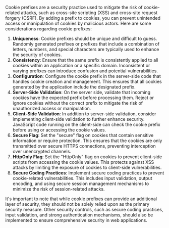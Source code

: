 Cookie prefixes are a security practice used to mitigate the risk of cookie-related attacks, such as cross-site scripting (XSS) and cross-site request forgery (CSRF). By adding a prefix to cookies, you can prevent unintended access or manipulation of cookies by malicious actors. Here are some considerations regarding cookie prefixes:

1. **Uniqueness**: Cookie prefixes should be unique and difficult to guess. Randomly generated prefixes or prefixes that include a combination of letters, numbers, and special characters are typically used to enhance the security of cookies.
2. **Consistency**: Ensure that the same prefix is consistently applied to all cookies within an application or a specific domain. Inconsistent or varying prefixes can introduce confusion and potential vulnerabilities.
3. **Configuration**: Configure the cookie prefix in the server-side code that handles cookie creation and management. This ensures that all cookies generated by the application include the designated prefix.
4. **Server-Side Validation**: On the server side, validate that incoming cookies have the expected prefix before processing them. Reject or ignore cookies without the correct prefix to mitigate the risk of unauthorized access or manipulation. 
5. **Client-Side Validation**: In addition to server-side validation, consider implementing client-side validation to further enhance security. JavaScript code running on the client-side can check the cookie prefix before using or accessing the cookie values.
6. **Secure Flag**: Set the "secure" flag on cookies that contain sensitive information or require protection. This ensures that the cookies are only transmitted over secure HTTPS connections, preventing interception over unencrypted channels.
7. **HttpOnly Flag**: Set the "HttpOnly" flag on cookies to prevent client-side scripts from accessing the cookie values. This protects against XSS attacks by limiting the exposure of cookies to client-side vulnerabilities.
8. **Secure Coding Practices**: Implement secure coding practices to prevent cookie-related vulnerabilities. This includes input validation, output encoding, and using secure session management mechanisms to minimize the risk of session-related attacks.

It's important to note that while cookie prefixes can provide an additional layer of security, they should not be solely relied upon as the primary security measure. Other security controls, such as secure coding practices, input validation, and strong authentication mechanisms, should also be implemented to ensure comprehensive security in web applications.